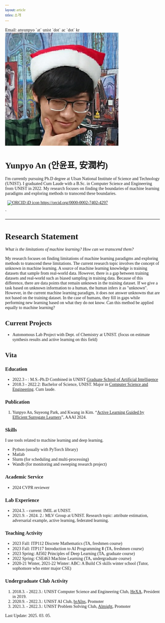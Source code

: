 ```yaml
---
layout: article
titles: 소개
---
```


<span style="font-family: 'Sanchez'!important;">
Email: anyunpyo `at` unist `dot` ac `dot` kr
</span>

<!--![Profile](/assets/images/YunpyoAn_profile.jpg){: width="80%" height="80%"}-->
<div class="item">
  <div class="item__image">
    <img class="image" src="/assets/images/YunpyoAn_profile.jpg"/>
  </div>
  <div class="item__content">
  <div class="item__header">

  <h1>
  <span style="font-family: 'Sanchez'!important;">Yunpyo An (안윤표, 安潤杓)</span>
  </h1>

  </div>
  <div class="item__description">

  <p>
  I'm currently pursuing Ph.D degree at Ulsan National Institute of Science and Technology (UNIST). I graduated Cum Laude with a B.Sc. in Computer Science and Engineering from UNIST in 2022. My research focuses on finding the boundaries of machine learning paradigms and exploring methods to transcend these boundaries.
  </p>

  <a
  id="cy-effective-orcid-url"
  class="underline"
  href="https://orcid.org/0000-0002-7402-4297"
  target="orcid.widget"
  rel="me noopener noreferrer"
  style="vertical-align: top">
    <img
      src="https://orcid.org/sites/default/files/images/orcid_16x16.png"
      style="width: 1em; margin-inline-start: 0.5em"
      alt="ORCID iD icon"/>
    https://orcid.org/0000-0002-7402-4297
  </a>

  </div>
  </div>

</div>`

---

# Research Statement

*What is the limitations of machine learning? How can we transcend them?*

My research focuses on finding limitations of machine learning paradigms and exploring methods to transcend these limitations. The current research topic involves the concept of unknown in machine learning. A source of machine learning knowledge is training datasets that sample from real-world data. However, there is a gap between training datasets and real-world such as biased sampling in training data. Because of this difference, there are data points that remain unknown in the training dataset. If we give a task based on unknown information to a human, the human infers it as "unknown". However, in the current machine learning paradigm, it does not answer unknowns that are not based on the training dataset. In the case of humans, they fill in gaps while performing new learning based on what they do not know. Can this method be applied equally to machine learning?

## Current Projects

- Autonomous Lab Project with Dept. of Chemistry at UNIST. (focus on estimate synthesis results and active learning on this field)

## Vita

### Education

- 2022.3 - : M.S.-Ph.D Combined in UNIST [Graduate School of Artificial Intelligence](https://aigs.unist.ac.kr/web/index.php) 
- 2018.3 - 2022.2: Bachelor of Science, UNIST. Major in [Computer Science and Engineering](https://cse.unist.ac.kr). Cum laude.

### Publication

1. Yunpyo An, Suyeong Park, and Kwang in Kim. “[Active Learning Guided by Efficient Surrogate Learners](https://arxiv.org/abs/2301.02761)”, AAAI 2024.

### Skills

I use tools related to machine learning and deep learning.
- Python (usually with PyTorch library)
- Matlab 
- Slurm (for scheduling and multi-processing)
- Wandb (for monitoring and sweeping research project)

### Academic Service

- 2024 CVPR reviewer

### Lab Experience

- 2024.3. - current: IMIL at UNIST.
- 2021.9. - 2024. 2.: MLV Group at UNIST. Research topic: attribute estimation, adversarial example, active learning, federated learning.

### Teaching Activity

- 2023 Fall: ITP112 Discrete Mathematics (TA, freshmen course)
- 2023 Fall: ITP117 Introduction to AI Programming Ⅱ (TA, freshmen course)
- 2023 Spring: AI502 Principles of Deep Learning (TA, graduate course)
- 2022 Spring: CSE463 Machine Learning (TA, undergraduate course)
- 2020-21 Winter, 2021-22 Winter: ABC: A Build CS skills winter school (Tutor, sophomore who enter major CSE)

### Undergraduate Club Activity

1. 2018.3. - 2022.3.: UNIST Computer Science and Engineering Club, [HeXA](http://www.hexa.pro), President in 2019.
2. 2020.9. - 2022.3.: UNIST AI Club, [brAIns](https://unist-brains.github.io), Promoter
3. 2021.3. - 2022.3.: UNIST Problem Solving Club, [Almight](https://unist-almight.github.io), Promoter

Last Update: 2025. 03. 05.

<style>
h1, h2, h3 {
  font-family: 'Sanchez'!important;
}

span {
  font-family: 'Sanchez'!important;
}

p, ul, ol {
  font-family: 'Sanchez'!important;
}
</style>